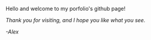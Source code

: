Hello and welcome to my porfolio's github page!

_Thank you for visiting, and I hope you like what you see._

_-Alex_
